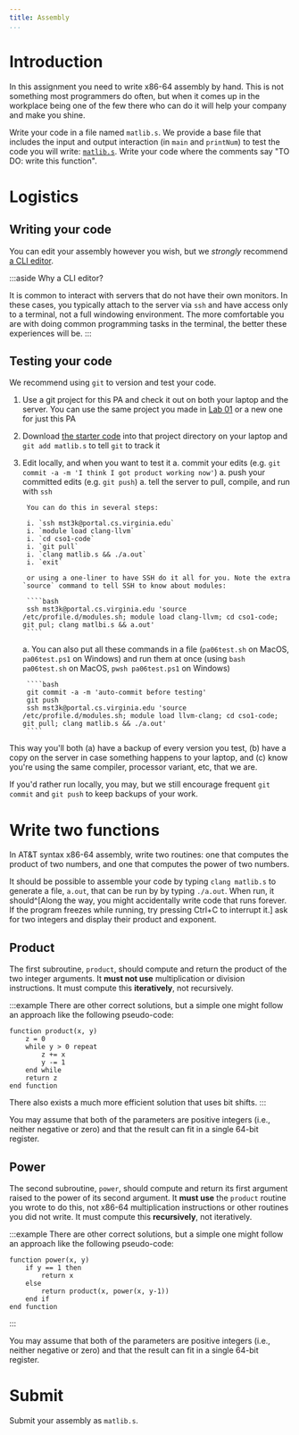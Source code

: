 ```yaml
---
title: Assembly
...
```


# Introduction

In this assignment you need to write x86-64 assembly by hand.
This is not something most programmers do often, but when it comes up in the workplace
being one of the few there who can do it will help your company and make you shine.

Write your code in a file named `matlib.s`.
We provide a base file that includes the input and output interaction (in `main` and `printNum`) to test the code you will write: [`matlib.s`](files/matlib.s).
Write your code where the comments say "TO DO: write this function".

# Logistics

## Writing your code 

You can edit your assembly however you wish, but we *strongly* recommend [a CLI editor](lab00-ssh-ed.html#cli-editor).

:::aside
Why a CLI editor?

It is common to interact with servers that do not have their own monitors.
In these cases, you typically attach to the server via `ssh`
and have access only to a terminal, not a full windowing environment.
The more comfortable you are with doing common programming tasks in the terminal,
the better these experiences will be.
:::

## Testing your code

We recommend using `git` to version and test your code.

1. Use a git project for this PA and check it out on both your laptop and the server.
    You can use the same project you made in [Lab 01](lab01-git-infotheory.html#creating-a-project) or a new one for just this PA
2. Download [the starter code](files/matlib.s) into that project directory on your laptop
    and `git add matlib.s` to tell `git` to track it
3. Edit locally, and when you want to test it
    a. commit your edits (e.g. `git commit -a -m 'I think I got product working now'`)
    a. push your committed edits (e.g. `git push`)
    a. tell the server to pull, compile, and run with `ssh`
        
        You can do this in several steps:
        
        i. `ssh mst3k@portal.cs.virginia.edu`
        i. `module load clang-llvm`
        i. `cd cso1-code`
        i. `git pull`
        i. `clang matlib.s && ./a.out`
        i. `exit`
        
        or using a one-liner to have SSH do it all for you. Note the extra `source` command to tell SSH to know about modules:
        
        ````bash
        ssh mst3k@portal.cs.virginia.edu 'source /etc/profile.d/modules.sh; module load clang-llvm; cd cso1-code; git pul; clang matlbi.s && a.out'
        ````

    a. You can also put all these commands in a file (`pa06test.sh` on MacOS, `pa06test.ps1` on Windows) and run them at once (using `bash pa06test.sh` on MacOS, `pwsh pa06test.ps1` on Windows)
        
        ````bash
        git commit -a -m 'auto-commit before testing'
        git push
        ssh mst3k@portal.cs.virginia.edu 'source /etc/profile.d/modules.sh; module load llvm-clang; cd cso1-code; git pull; clang matlib.s && ./a.out'
        ````

This way you'll both (a) have a backup of every version you test, (b) have a copy on the server in case something happens to your laptop, and (c) know you're using the same compiler, processor variant, etc, that we are.

If you'd rather run locally, you may, but we still encourage frequent `git commit` and `git push` to keep backups of your work.

# Write two functions

In AT\&T syntax x86-64 assembly, write two routines:
one that computes the product of two numbers, and one that computes the power of two numbers.

It should be possible to assemble your code by typing `clang matlib.s`
to generate a file, `a.out`, that can be run by by typing `./a.out`.
When run, it should^[Along the way, you might accidentally write code that runs forever. If the program freezes while running, try pressing Ctrl+C to interrupt it.] ask for two integers and display their product and exponent.

## Product

The first subroutine, `product`,
should compute and return the product of the two integer arguments.
It **must not use** multiplication or division instructions.
It must compute this **iteratively**, not recursively.

:::example
There are other correct solutions,
but a simple one might follow an approach like the following pseudo-code:

    function product(x, y)
        z = 0
        while y > 0 repeat
            z += x
            y -= 1
        end while
        return z
    end function

There also exists a much more efficient solution that uses bit shifts.
:::

You may assume that both of the parameters are positive integers
(i.e., neither negative or zero)
and that the result can fit in a single 64-bit register.

## Power

The second subroutine, `power`,
should compute and return its first argument raised to the power of its second argument.
It **must use** the `product` routine you wrote to do this,
not x86-64 multiplication instructions or other routines you did not write.
It must compute this **recursively**, not iteratively.

:::example
There are other correct solutions,
but a simple one might follow an approach like the following pseudo-code:

    function power(x, y)
        if y == 1 then
            return x
        else
            return product(x, power(x, y-1))
        end if
    end function
:::

You may assume that both of the parameters are positive integers
(i.e., neither negative or zero)
and that the result can fit in a single 64-bit register.


# Submit

Submit your assembly as `matlib.s`.
